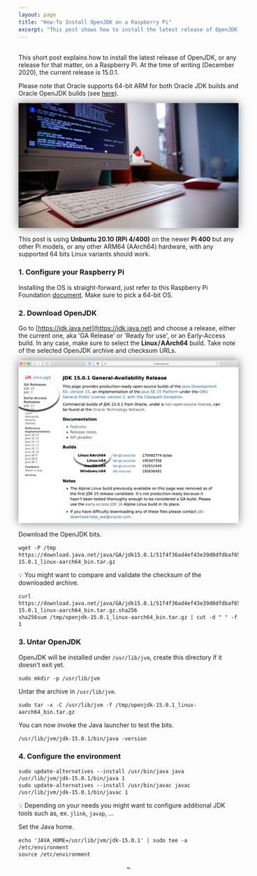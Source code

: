 ```yaml
---
layout: page
title: "How-To Install OpenJDK on a Raspberry Pi"
excerpt: "This post shows how to install the latest release of OpenJDK on a Raspberry Pi…"
---
```


<br>
This short post explains how to install the latest release of OpenJDK, or any release for that matter, on a Raspberry Pi.
At the time of writing (December 2020), the current release is 15.0.1.

Please note that Oracle supports 64-bit ARM for both Oracle JDK builds and Oracle OpenJDK builds (see [here](https://blogs.oracle.com/java-platform-group/update-on-64-bit-arm-support-for-oracle-openjdk-and-oracle-jdk)). 

<p align="center">
	<img alt="book cover" src="/images/blog/PiPic-small.jpg" style="box-shadow: 0px 0px 20px 0px rgba(0,0,0,0.5);"/>
</p>


This post is using **Unbuntu 20.10 (RPi 4/400)** on the newer **Pi 400** but any other Pi models, or any other ARM64 (AArch64) hardware, with any supported 64 bits Linux variants should work. 

<h3>1. Configure your Raspberry Pi</h3>


Installing the OS is straight-forward, just refer to this Raspberry Pi Foundation [document](https://www.raspberrypi.org/software/). Make sure to pick a 64-bit OS.


<h3>2. Download OpenJDK</h3>


Go to [https://jdk.java.net](https://jdk.java.net) and choose a release, either the current one, aka 'GA Release' or 'Ready for use', or an Early-Access build. In any case, make sure to select the **Linux / AArch64**	build. Take note of the selected OpenJDK archive and checksum URLs.

<p align="center">
	<a href="https://jdk.java.net/15/"><img alt="OpenJDK" src="/images/blog/HowTo1.png" style="box-shadow: 0px 0px 20px 0px rgba(0,0,0,0.5);"/></a>
</p>


Download the OpenJDK bits.

```
wget -P /tmp https://download.java.net/java/GA/jdk15.0.1/51f4f36ad4ef43e39d0dfdbaf6549e32/9/GPL/openjdk-15.0.1_linux-aarch64_bin.tar.gz
```

💡 You might want to compare and validate the checksum of the downloaded archive. 

```
curl https://download.java.net/java/GA/jdk15.0.1/51f4f36ad4ef43e39d0dfdbaf6549e32/9/GPL/openjdk-15.0.1_linux-aarch64_bin.tar.gz.sha256
sha256sum /tmp/openjdk-15.0.1_linux-aarch64_bin.tar.gz | cut -d " " -f 1
```

<h3>3. Untar OpenJDK</h3>

OpenJDK will be installed under `/usr/lib/jvm`, create this directory if it doesn't exit yet.

```
sudo mkdir -p /usr/lib/jvm
```

Untar the archive in `/usr/lib/jvm`.

```
sudo tar -x -C /usr/lib/jvm -f /tmp/openjdk-15.0.1_linux-aarch64_bin.tar.gz
```

You can now invoke the Java launcher to test the bits.

```
/usr/lib/jvm/jdk-15.0.1/bin/java -version
```

<h3>4. Configure the environment</h3>

```
sudo update-alternatives --install /usr/bin/java java /usr/lib/jvm/jdk-15.0.1/bin/java 1
sudo update-alternatives --install /usr/bin/javac javac /usr/lib/jvm/jdk-15.0.1/bin/javac 1
```
💡 Depending on your needs you might want to configure additional JDK tools such as, ex. `jlink`, `javap`, …

Set the Java home.

```
echo 'JAVA_HOME=/usr/lib/jvm/jdk-15.0.1' | sudo tee -a /etc/environment
source /etc/environment
```

<center>~</center>
